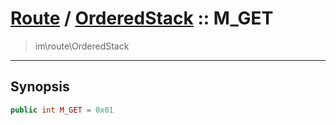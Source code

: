 # [Route](route.md) / [OrderedStack](route-OrderedStack.md) :: M_GET
 > im\route\OrderedStack
____

## Synopsis
```php
public int M_GET = 0x01
```
